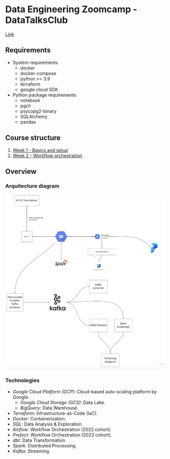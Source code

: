 # Data Engineering Zoomcamp - DataTalksClub

[Link](https://github.com/DataTalksClub/data-engineering-zoomcamp)

## Requirements
* System requirements:
    + docker
    + docker-compose
    + python >= 3.9
    + terraform
    + google cloud SDK
* Python package requirements:
    + notebook
    + pgcli
    + psycopg2-binary
    + SQLAlchemy
    + pandas


## Course structure
1. [Week 1 - Basics and setup](https://github.com/sergiogrz/dataeng_dtc/tree/main/week1_basics_n_setup)
2. [Week 2 - Workflow orchestration](https://github.com/sergiogrz/dataeng_dtc/tree/main/week2_workflow_orchestration)


## Overview

### Arquitecture diagram

<img src="architecture_diagram.png"/>

### Technologies

* *Google Cloud Platform (GCP)*: Cloud-based auto-scaling platform by Google.
  * *Google Cloud Storage (GCS)*: Data Lake.
  * *BigQuery*: Data Warehouse.
* *Terraform*: Infrastructure-as-Code (IaC).
* *Docker*: Containerization.
* *SQL*: Data Analysis & Exploration.
* *Airflow*: Workflow Orchestration (2022 cohort).
* *Prefect*: Workflow Orchestration (2023 cohort).
* *dbt*: Data Transformation.
* *Spark*: Distributed Processing.
* *Kafka*: Streaming.